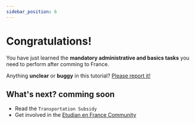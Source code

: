 ```yaml
---
sidebar_position: 6
---
```


# Congratulations!

You have just learned the **mandatory administrative and basics tasks** you need to perform after comming to France.

<!-- Have **5 more minutes**? Take a look at **[versioning](../tutorial-extras/manage-docs-versions.md)** and **[i18n](../tutorial-extras/translate-your-site.md)**. -->

Anything **unclear** or **buggy** in this tutorial? [Please report it!](https://github.com/bishaludash/etudiantenFrance/issues)

## What's next? comming soon

- Read the `Transportation Subsidy`
- Get involved in the [Etudian en France Community](https://github.com/bishaludash/etudiantenFrance/issues)
